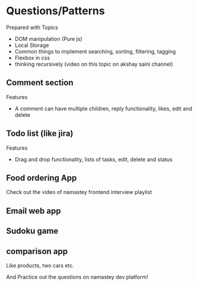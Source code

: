 # Questions/Patterns

Prepared with Topics
- DOM manipulation (Pure js)
- Local Storage
- Common things to implement searching, sorting, filtering, tagging
- Flexbox in css
- thinking recursively (video on this topic on akshay saini channel)

## Comment section
Features
- A comment can have multiple children, reply functionality, likes, edit and delete

## Todo list (like jira)
Features
- Drag and drop functionality, lists of tasks, edit, delete and status

## Food ordering App 
Check out the video of namastey frontend interview playlist

## Email web app
## Sudoku game
## comparison app
Like products, two cars etc.

And Practice out the questions on namastey dev platform!
